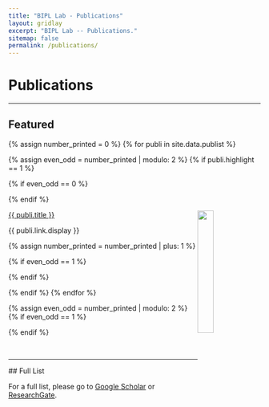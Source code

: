 ```yaml
---
title: "BIPL Lab - Publications"
layout: gridlay
excerpt: "BIPL Lab -- Publications."
sitemap: false
permalink: /publications/
---
```



# Publications

---

## Featured

{% assign number_printed = 0 %}
{% for publi in site.data.publist %}

{% assign even_odd = number_printed | modulo: 2 %}
{% if publi.highlight == 1 %}

{% if even_odd == 0 %}
<div class="row">
{% endif %}

<div class="col-sm-6 clearfix">
 <div class="row">
 	<img src="{{ site.url }}{{ site.baseurl }}/images/pubpic/{{ publi.image }}" class="img-responsive" width="25%" style="float: right" />
  <p><a class="pub1" href="{{ publi.link.url }}">{{ publi.title }}</a></p>
  <a class="pub2"> {{ publi.link.display }} </a>
 </div>
</div>

{% assign number_printed = number_printed | plus: 1 %}

{% if even_odd == 1 %}
</div>
{% endif %}

{% endif %}
{% endfor %}

{% assign even_odd = number_printed | modulo: 2 %}
{% if even_odd == 1 %}
</div>
{% endif %}

<p> &nbsp; </p>

---

<div>
## Full List

For a full list, please go to <a class="regtext" href="https://scholar.google.com/citations?user=bRWUiGIAAAAJ&hl=en">Google Scholar</a> or <a class="regtext" href="https://www.researchgate.net/profile/Huiyu-Zhou-4">ResearchGate</a>.
<br><br><br>

</div>

